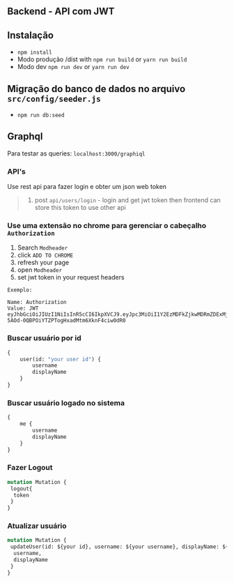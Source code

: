 Backend - API com JWT
---

## Instalação
- `npm install`
- Modo produção /dist with `npm run build` or `yarn run build`
- Modo dev `npm run dev` or `yarn run dev`

## Migração do banco de dados no arquivo `src/config/seeder.js`
- `npm run db:seed`

## Graphql
Para testar as queries: `localhost:3000/graphiql`


### API's
Use rest api para fazer login e obter um json web token
>1. post `api/users/login` - login and get jwt token then frontend can store this token to use other api

### Use uma extensão no chrome para gerenciar o cabeçalho `Authorization`

1. Search `Modheader`
2. click `ADD TO CHROME`
3. refresh your page
4. open `Modheader`
5. set jwt token in your request headers
```
Exemplo:

Name: Authorization
Value: JWT eyJhbGciOiJIUzI1NiIsInR5cCI6IkpXVCJ9.eyJpc3MiOiI1Y2EzMDFkZjkwMDRmZDExMjQwYmEyOWEiLCJleHAiOjE1NTQyMjgxNDI3NTgsImlhdCI6MTU1NDIyODA4Mn0.BNfI-5AOd-0QBPOiYTZPTogHxadMtm6XknF4ciw0dR0
```


### Buscar usuário por id
```graphql
{
    user(id: "your user id") {
        username
        displayName
    }
}
```

### Buscar usuário logado no sistema
```graphql
{
    me {
        username
        displayName
    }
}
```

### Fazer Logout
```graphql
mutation Mutation {
 logout{
  token
 }
}
```

### Atualizar usuário
```graphql
mutation Mutation {
 updateUser(id: ${your id}, username: ${your username}, displayName: ${your displayName}){
  username,
  displayName
 }
}
```